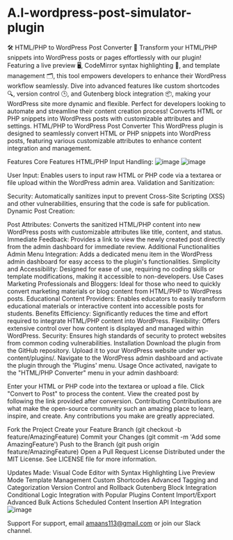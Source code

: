 # A.I-wordpress-post-simulator-plugin
🛠️ HTML/PHP to WordPress Post Converter 📝
Transform your HTML/PHP snippets into WordPress posts or pages effortlessly with our plugin! Featuring a live preview 🖥️, CodeMirror syntax highlighting 🎨, and template management 🗂️, this tool empowers developers to enhance their WordPress workflow seamlessly. Dive into advanced features like custom shortcodes 🔍, version control 🕒, and Gutenberg block integration 📦, making your WordPress site more dynamic and flexible. Perfect for developers looking to automate and streamline their content creation process!
Converts HTML or PHP snippets into WordPress posts with customizable attributes and settings.
HTML/PHP to WordPress Post Converter
This WordPress plugin is designed to seamlessly convert HTML or PHP snippets into WordPress posts, featuring various customizable attributes to enhance content integration and management.


Features
Core Features
HTML/PHP Input Handling:
![image](https://github.com/user-attachments/assets/513bec5c-69ed-4a18-bf4e-095f39608f22)
![image](https://github.com/user-attachments/assets/4e82b4c6-89d8-4770-8fa8-352216a2204f)




User Input: Enables users to input raw HTML or PHP code via a textarea or file upload within the WordPress admin area.
Validation and Sanitization:

Security: Automatically sanitizes input to prevent Cross-Site Scripting (XSS) and other vulnerabilities, ensuring that the code is safe for publication.
Dynamic Post Creation:

Post Attributes: Converts the sanitized HTML/PHP content into new WordPress posts with customizable attributes like title, content, and status.
Immediate Feedback: Provides a link to view the newly created post directly from the admin dashboard for immediate review.
Additional Functionalities
Admin Menu Integration: Adds a dedicated menu item in the WordPress admin dashboard for easy access to the plugin's functionalities.
Simplicity and Accessibility: Designed for ease of use, requiring no coding skills or template modifications, making it accessible to non-developers.
Use Cases
Marketing Professionals and Bloggers: Ideal for those who need to quickly convert marketing materials or blog content from HTML/PHP to WordPress posts.
Educational Content Providers: Enables educators to easily transform educational materials or interactive content into accessible posts for students.
Benefits
Efficiency: Significantly reduces the time and effort required to integrate HTML/PHP content into WordPress.
Flexibility: Offers extensive control over how content is displayed and managed within WordPress.
Security: Ensures high standards of security to protect websites from common coding vulnerabilities.
Installation
Download the plugin from the GitHub repository.
Upload it to your WordPress website under wp-content/plugins/.
Navigate to the WordPress admin dashboard and activate the plugin through the 'Plugins' menu.
Usage
Once activated, navigate to the "HTML/PHP Converter" menu in your admin dashboard:

Enter your HTML or PHP code into the textarea or upload a file.
Click "Convert to Post" to process the content.
View the created post by following the link provided after conversion.
Contributing
Contributions are what make the open-source community such an amazing place to learn, inspire, and create. Any contributions you make are greatly appreciated.

Fork the Project
Create your Feature Branch (git checkout -b feature/AmazingFeature)
Commit your Changes (git commit -m 'Add some AmazingFeature')
Push to the Branch (git push origin feature/AmazingFeature)
Open a Pull Request
License
Distributed under the MIT License. See LICENSE file for more information.

Updates Made:
Visual Code Editor with Syntax Highlighting
Live Preview Mode
Template Management
Custom Shortcodes
Advanced Tagging and Categorization
Version Control and Rollback
Gutenberg Block Integration
Conditional Logic
Integration with Popular Plugins
Content Import/Export
Advanced Bulk Actions
Scheduled Content Insertion
API Integration
![image](https://github.com/user-attachments/assets/40188a5e-4827-446c-b87f-8547e32a50cb)



Support
For support, email amaans113@gmail.com or join our Slack channel.
